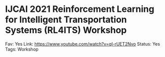 # IJCAI 2021 Reinforcement Learning for Intelligent Transportation Systems (RL4ITS) Workshop

Fav: Yes
Link: https://www.youtube.com/watch?v=qI-rUET2Nvo
Status: Yes
Tags: Workshop